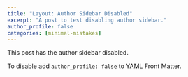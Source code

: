 ```yaml
---
title: "Layout: Author Sidebar Disabled"
excerpt: "A post to test disabling author sidebar."
author_profile: false
categories: [minimal-mistakes]
---
```


This post has the author sidebar disabled.

To disable add `author_profile: false` to YAML Front Matter.
